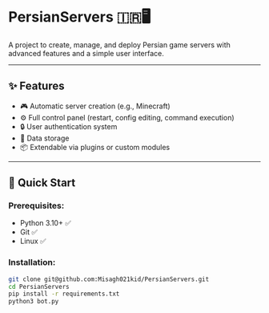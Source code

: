 # PersianServers 🇮🇷🖥️

A project to create, manage, and deploy Persian game servers with advanced features and a simple user interface.

---

## ✨ Features

- 🎮 Automatic server creation (e.g., Minecraft)
- ⚙️ Full control panel (restart, config editing, command execution)
- 🔒 User authentication system
- 💾 Data storage
- 📦 Extendable via plugins or custom modules

---

## 🚀 Quick Start

### Prerequisites:

- Python 3.10+ ✅
- Git ✅
- Linux ✅

### Installation:

```bash
git clone git@github.com:Misagh021kid/PersianServers.git
cd PersianServers
pip install -r requirements.txt
python3 bot.py

